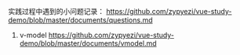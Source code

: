 

实践过程中遇到的小问题记录： https://github.com/zypyezi/vue-study-demo/blob/master/documents/questions.md

1. v-model  https://github.com/zypyezi/vue-study-demo/blob/master/documents/vmodel.md
